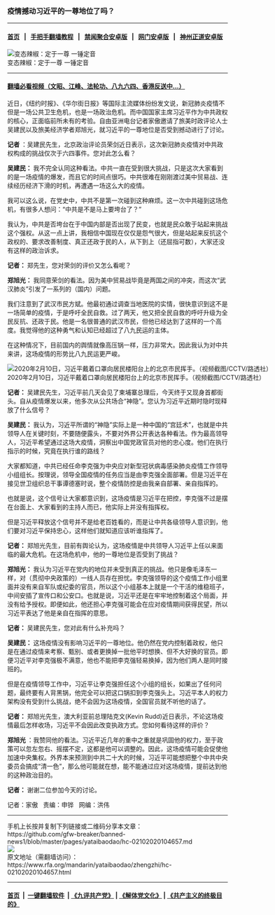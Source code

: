 ### 疫情撼动习近平的一尊地位了吗？
------------------------

#### [首页](https://github.com/gfw-breaker/banned-news1/blob/master/README.md) &nbsp;&nbsp;|&nbsp;&nbsp; [手把手翻墙教程](https://github.com/gfw-breaker/guides/wiki) &nbsp;&nbsp;|&nbsp;&nbsp; [禁闻聚合安卓版](https://github.com/gfw-breaker/bn-android) &nbsp;&nbsp;|&nbsp;&nbsp; [网门安卓版](https://github.com/oGate2/oGate) &nbsp;&nbsp;|&nbsp;&nbsp; [神州正道安卓版](https://github.com/SzzdOgate/update) 



<div id="headerimg">
 <img alt="变态辣椒：定于一尊 一锤定音" src="https://www.rfa.org/mandarin/yataibaodao/zhengzhi/hc-02102020104657.html/0210f.jpg/image" title="变态辣椒：定于一尊 一锤定音"/>
 <div id="headerimgcontents">
  <div id="headerimgcaption">
   <span>
    变态辣椒：定于一尊 一锤定音
   </span>
   <!-- zoomattribute -->
  </div>
  <!-- headerimgcaption -->
 </div>
 <!-- headerimagecontents -->
</div>

<hr/>


#### [翻墙必看视频（文昭、江峰、法轮功、八九六四、香港反送中...）](https://github.com/gfw-breaker/banned-news1/blob/master/pages/link3.md)

<div id="storytext">
 <div>
  <div class="slot_header">
  </div>
 </div>
 <p>
  近日，《纽约时报》、《华尔街日报》等国际主流媒体纷纷发文说，新冠肺炎疫情不但是一场公共卫生危机，也是一场政治危机。而中国国家主席习近平作为中共政权的核心，正面临前所未有的考验。自由亚洲电台记者家傲邀请了旅美时政评论人士吴建民以及旅美经济学者郑旭光，就习近平的一尊地位是否受到撼动进行了讨论。
 </p>
 <p>
 </p>
 <p>
 </p>
 <p>
  <b>
   记者
  </b>
  ：吴建民先生，北京政治评论员荣剑近日表示，这次新冠肺炎疫情对中共政权构成的挑战仅次于六四事件。您对此怎么看？
 </p>
 <p>
  <b>
   吴建民：
  </b>
  我不完全认同这种看法。中共一直在受到很大挑战，只是这次大家看到的是一场疫情的爆发，而且它的时间点很巧。中共很难在刚刚渡过美中贸易战、连续经历经济下滑的时机，再遭遇一场这么大的疫情。
 </p>
 <p>
  我可以这么说，在党史中，中共不是第一次碰到这种麻烦。这一次中共碰到这场危机，有很多人想问：“中共是不是马上要垮台了？”
 </p>
 <p>
  我认为，中共是否垮台在于中国内部是否出现了民变，也就是民众敢于站起来挑战这个强权。从这一点上讲，我相信中国现在仅仅是怨气很大，但是站起来反抗这个政权的、要求改善制度、真正还政于民的人，从下到上（还屈指可数），大家还没有这样的政治诉求。
 </p>
 <p>
  <b>
   记者：
  </b>
  郑先生，您对荣剑的评价又怎么看呢？
 </p>
 <p>
  <b>
   郑旭光：
  </b>
  我同意荣剑的看法。因为美中贸易战毕竟是两国之间的冲突，而这次“武汉肺炎”引发了一系列的（国内）问题。
 </p>
 <p>
  我们注意到了武汉市民方斌。他最初通过调查当地医院的实情，很快意识到这不是一场简单的疫情，于是呼吁全民自救。过了两天，他又把全民自救的呼吁升级为全民反抗、还政于民。他是一名很普通的武汉市民，但他已经达到了这样的一个高度。我觉得他的这种勇气和认知已经超过了八九民运的主体。
 </p>
 <p>
  在这种情况下，目前国内的舆情就像高压锅一样，压力非常大。因此我认为对中共来讲，这场疫情的形势比八九民运更严峻。
 </p>
 <p>
  <div class="image-inline captioned" style="width:622px;">
   <div style="width:622px;">
    <img alt="2020年2月10日，习近平戴着口罩向居民楼阳台上的北京市民挥手。（视频截图/CCTV/路透社）" src="https://www.rfa.org/mandarin/yataibaodao/zhengzhi/hc-02102020104657.html/0210a.jpg" title="2020年2月10日，习近平戴着口罩向居民楼阳台上的北京市民挥手。（视频截图/CCTV/路透社）"/>
   </div>
   <div class="image-caption">
    <span style="width:622px;">
     2020年2月10日，习近平戴着口罩向居民楼阳台上的北京市民挥手。（视频截图/CCTV/路透社）
    </span>
    <span class="copyright">
    </span>
   </div>
  </div>
 </p>
 <p>
  <b>
   记者：
  </b>
  吴建民先生，习近平前几天会见了柬埔寨总理后，今天终于又现身首都街头。自从疫情爆发以来，他多次从公共场合“神隐”。您认为习近平近期时隐时现释放了什么信号？
 </p>
 <p>
  <b>
   吴建民：
  </b>
  我认为，习近平所谓的“神隐”实际上是一种中国的“宫廷术”，也就是中共领导人在关键时刻，不要随便露头，不要对外界公开表达各种看法。作为最高领导人，习近平希望通过这场大疫情，洞察出中国党政官员对他的忠心度。他们在执行指示的时候，究竟在执行谁的路线？
 </p>
 <p>
  大家都知道，中共已经任命李克强为中央应对新型冠状病毒感染肺炎疫情工作领导小组组长。按理说，领导全国疫情的任务应当是由李克强全面部署。但是习近平在接见世卫组织总干事谭德塞时说，整个疫情防控是由我亲自部署、亲自指挥的。
 </p>
 <p>
  也就是说，这个信号让大家都意识到，这场疫情是习近平在把控，李克强不过是摆在台面上、大家看到的主持人而已，他实际上并没有指挥权。
 </p>
 <p>
  但是习近平释放这个信号并不是给老百姓看的，而是让中共各级领导人意识到，他们要对习近平保持忠心，这样他们就知道应该听谁指挥了。
 </p>
 <p>
  <b>
   记者：
  </b>
  郑旭光先生，目前有舆论认为，这场疫情是中共领导人习近平上任以来面临的最大危机。在这场危机中，他的一尊地位是否受到了挑战？
 </p>
 <p>
  <b>
   郑旭光：
  </b>
  我认为习近平在党内的地位并未受到真正的挑战。他只是像毛泽东一样，对（贯彻中央政策的）一线人员存在担忧。李克强领导的这个疫情工作小组里面并没有来自军队或纪委的官员，所以这个小组基本上就是一个干活的维稳班子，中间安插了宣传口和公安口。也就是说，习近平还是在牢牢地控制着这个局面，并没有给予授权。即便如此，他还担心李克强可能会在应对疫情期间获得民望，所以习近平表达了他是亲自在指挥的意思。
 </p>
 <p>
  <b>
   记者：
  </b>
  吴建民先生，您对此有什么补充吗？
 </p>
 <p>
  <b>
   吴建民：
  </b>
  这场疫情没有影响习近平的一尊地位。他仍然在党内控制着政权，他只是在通过疫情来考察、甄别、或者更换掉一批他平时想换、但不大好换的官员。即便习近平对李克强极不满意，他也不能把李克强轻易换掉，因为他们两人是同时接班的。
 </p>
 <p>
  但是在疫情领导工作中，习近平让李克强担任这个小组的组长，如果出了任何问题，最终要有人背黑锅，他完全可以把这口锅扣到李克强头上。习近平本人的权力架构没有受到什么挑战，绝不会因为这场疫情，全国官员就不听他的话了。
 </p>
 <p>
  <b>
   记者：
  </b>
  郑旭光先生，澳大利亚前总理陆克文(Kevin Rudd)近日表示，不论这场疫情最后怎样收场，习近平不会因此改变执政方式。您如何看待这样的评价？
 </p>
 <p>
  <b>
   郑旭光
  </b>
  ：我赞同他的看法。习近平近几年的重中之重就是巩固他的权力，至于政策可以忽左忽右、摇摆不定，这都是他可以调整的。因此，这场疫情可能会促使他加速中央集权。外界本来预测到中共二十大的时候，习近平可能想把整个中共中央委员会搞成“清一色”，那么他可能就在想，能不能通过应对这场疫情，提前达到他的这种政治目的。
 </p>
 <p>
  <b>
   记者：
  </b>
  谢谢二位参加今天的讨论。
 </p>
 <p>
 </p>
 <p>
  记者：家傲   责编：申铧   网编：洪伟
 </p>
</div>

<hr/>
手机上长按并复制下列链接或二维码分享本文章：<br/>
https://github.com/gfw-breaker/banned-news1/blob/master/pages/yataibaodao/hc-02102020104657.md <br/>
<a href='https://github.com/gfw-breaker/banned-news1/blob/master/pages/yataibaodao/hc-02102020104657.md'><img src='https://github.com/gfw-breaker/banned-news1/blob/master/pages/yataibaodao/hc-02102020104657.md.png'/></a> <br/>
原文地址（需翻墙访问）：https://www.rfa.org/mandarin/yataibaodao/zhengzhi/hc-02102020104657.html


------------------------
#### [首页](https://github.com/gfw-breaker/banned-news1/blob/master/README.md) &nbsp;|&nbsp; [一键翻墙软件](https://github.com/gfw-breaker/nogfw/blob/master/README.md) &nbsp;| [《九评共产党》](https://github.com/gfw-breaker/9ping.md/blob/master/README.md#九评之一评共产党是什么) | [《解体党文化》](https://github.com/gfw-breaker/jtdwh.md/blob/master/README.md) | [《共产主义的终极目的》](https://github.com/gfw-breaker/gczydzjmd.md/blob/master/README.md)


<img src='http://gfw-breaker.win/banned-news/pages/yataibaodao/hc-02102020104657.md' width='0px' height='0px'/>